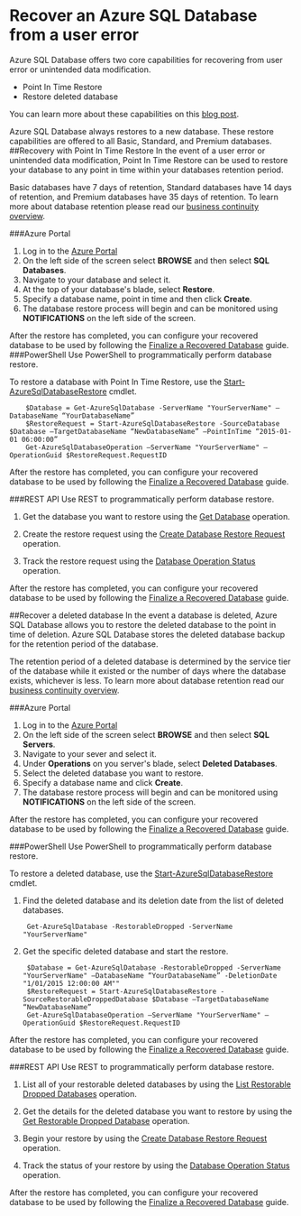 <properties 
   pageTitle="SQL Database User Error Recovery" 
   description="Learn how to recover from user error, accidental data corruption, or a deleted database using the Point-in-time Restore (PITR) feature of Azure SQL Database." 
   services="sql-database" 
   documentationCenter="" 
   authors="elfisher" 
   manager="jeffreyg" 
   editor="monicar"/>

<tags
   ms.service="sql-database"
   ms.date="07/23/2015"
   wacn.date=""/>

# Recover an Azure SQL Database from a user error

Azure SQL Database offers two core capabilities for recovering from user error or unintended data modification.

- Point In Time Restore 
- Restore deleted database

You can learn more about these capabilities on this [blog post](http://azure.microsoft.com/blog/2014/10/01/azure-sql-database-point-in-time-restore/).

Azure SQL Database always restores to a new database. These restore capabilities are offered to all Basic, Standard, and Premium databases.
##Recovery with Point In Time Restore
In the event of a user error or unintended data modification, Point In Time Restore can be used to restore your database to any point in time within your databases retention period. 

Basic databases have 7 days of retention, Standard databases have 14 days of retention, and Premium databases have 35 days of retention. To learn more about database retention please read our [business continuity overview](/documentation/articles/sql-database-business-continuity).

###Azure Portal
1. Log in to the [Azure Portal](https://manage.windowsazure.cn)
2. On the left side of the screen select **BROWSE** and then select **SQL Databases**.
3. Navigate to your database and select it.
4. At the top of your database's blade, select **Restore**.
5. Specify a database name, point in time and then click **Create**.
6. The database restore process will begin and can be monitored using **NOTIFICATIONS** on the left side of the screen.

After the restore has completed, you can configure your recovered database to be used by following the [Finalize a Recovered Database](/documentation/articles/sql-database-recovered-finalize) guide.
###PowerShell
Use PowerShell to programmatically perform database restore.

To restore a database with Point In Time Restore, use the [Start-AzureSqlDatabaseRestore](https://msdn.microsoft.com/zh-cn/library/dn720218.aspx?f=255&MSPPError=-2147217396) cmdlet.<!-- For a detailed walk through, please see our [how-to video](http://azure.microsoft.com/documentation/videos/restore-a-sql-database-using-point-in-time-restore-with-microsoft-azure-powershell/).-->

		$Database = Get-AzureSqlDatabase -ServerName "YourServerName" –DatabaseName “YourDatabaseName”
		$RestoreRequest = Start-AzureSqlDatabaseRestore -SourceDatabase $Database –TargetDatabaseName “NewDatabaseName” –PointInTime “2015-01-01 06:00:00”
		Get-AzureSqlDatabaseOperation –ServerName "YourServerName" –OperationGuid $RestoreRequest.RequestID
		 
After the restore has completed, you can configure your recovered database to be used by following the [Finalize a Recovered Database](/documentation/articles/sql-database-recovered-finalize) guide.

###REST API 
Use REST to programmatically perform database restore.

1. Get the database you want to restore using the [Get Database](https://msdn.microsoft.com/zh-CN/library/azure/dn505708.aspx) operation.

2.	Create the restore request using the [Create Database Restore Request](https://msdn.microsoft.com/zh-CN/library/azure/dn509571.aspx) operation.
	
3.	Track the restore request using the [Database Operation Status](https://msdn.microsoft.com/zh-CN/library/azure/dn720371.aspx) operation.

After the restore has completed, you can configure your recovered database to be used by following the [Finalize a Recovered Database](/documentation/articles/sql-database-recovered-finalize) guide.

##Recover a deleted database
In the event a database is deleted, Azure SQL Database allows you to restore the deleted database to the point in time of deletion. Azure SQL Database stores the deleted database backup for the retention period of the database.

The retention period of a deleted database is determined by the service tier of the database while it existed or the number of days where the database exists, whichever is less. To learn more about database retention read our [business continuity overview](/documentation/articles/sql-database-business-continuity).

###Azure Portal
1. Log in to the [Azure Portal](https://manage.windowsazure.cn)
2. On the left side of the screen select **BROWSE** and then select **SQL Servers**.
3. Navigate to your sever and select it.
4. Under **Operations** on you server's blade, select **Deleted Databases**.
5. Select the deleted database you want to restore.
6. Specify a database name and click **Create**.
7. The database restore process will begin and can be monitored using **NOTIFICATIONS** on the left side of the screen.

After the restore has completed, you can configure your recovered database to be used by following the [Finalize a Recovered Database](/documentation/articles/sql-database-recovered-finalize) guide.

###PowerShell
Use PowerShell to programmatically perform database restore.

To restore a deleted database, use the [Start-AzureSqlDatabaseRestore](https://msdn.microsoft.com/zh-cn/library/dn720218.aspx?f=255&MSPPError=-2147217396) cmdlet. <!-- For a detailed walk through, please see our [how-to video](http://azure.microsoft.com/documentation/videos/restore-a-deleted-sql-database-with-microsoft-azure-powershell/).-->

1. Find the deleted database and its deletion date from the list of deleted databases.
		
		Get-AzureSqlDatabase -RestorableDropped -ServerName "YourServerName"

2. Get the specific deleted database and start the restore.

		$Database = Get-AzureSqlDatabase -RestorableDropped -ServerName "YourServerName" –DatabaseName “YourDatabaseName” -DeletionDate "1/01/2015 12:00:00 AM""
		$RestoreRequest = Start-AzureSqlDatabaseRestore -SourceRestorableDroppedDatabase $Database –TargetDatabaseName “NewDatabaseName”
		Get-AzureSqlDatabaseOperation –ServerName "YourServerName" –OperationGuid $RestoreRequest.RequestID
		 
After the restore has completed, you can configure your recovered database to be used by following the [Finalize a Recovered Database](/documentation/articles/sql-database-recovered-finalize) guide.

###REST API 
Use REST to programmatically perform database restore.

1.	List all of your restorable deleted databases by using the [List Restorable Dropped Databases](https://msdn.microsoft.com/zh-CN/library/azure/dn509562.aspx) operation.
	
2.	Get the details for the deleted database you want to restore by using the [Get Restorable Dropped Database](https://msdn.microsoft.com/zh-CN/library/azure/dn509574.aspx) operation.

3.	Begin your restore by using the [Create Database Restore Request](https://msdn.microsoft.com/zh-CN/library/azure/dn509571.aspx) operation.
	
4.	Track the status of your restore by using the [Database Operation Status](https://msdn.microsoft.com/zh-CN/library/azure/dn720371.aspx) operation.

After the restore has completed, you can configure your recovered database to be used by following the [Finalize a Recovered Database](/documentation/articles/sql-database-recovered-finalize) guide.
 
